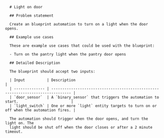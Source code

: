       # Light on door

      ## Problem statement

      Create an blueprint automation to turn on a light when the door opens.

      ## Example use cases

      These are example use cases that could be used with the blueprint:

      - Turn on the pantry light when the pantry door opens

      ## Detailed Description

      The blueprint should accept two inputs:

      | Input          | Description                                                                     |
      | -------------- | ------------------------------------------------------------------------------- |
      | `door_sensor`  | A `binary_sensor` that triggers the automation to start.                        |
      | `light_switch` | One or more `light` entity targets to turn on or off when the automation fires. |

      The automation should trigger when the door opens, and turn the light on. The
      light should be shut off when the door closes or after a 2 minute timeout.
